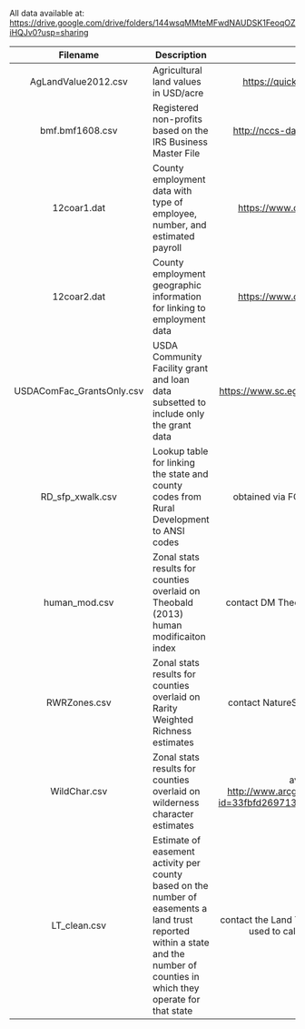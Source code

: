 All data available at: https://drive.google.com/drive/folders/144wsqMMteMFwdNAUDSK1FeoqOZiHQJv0?usp=sharing

|Filename|Description|Source|
|:------:|-----------|:----:|
|AgLandValue2012.csv|Agricultural land values in USD/acre|https://quickstats.nass.usda.gov/|
|bmf.bmf1608.csv|Registered non-profits based on the IRS Business Master File|http://nccs-data.urban.org/index.php|
|12coar1.dat|County employment data with type of employee, number, and estimated payroll| https://www.census.gov/govs/cog/|
|12coar2.dat|County employment geographic information for linking to employment data| https://www.census.gov/govs/cog/|
|USDAComFac_GrantsOnly.csv|USDA Community Facility grant and loan data subsetted to include only the grant data|https://www.sc.egov.usda.gov/data/CF.html|
|RD_sfp_xwalk.csv|Lookup table for linking the state and county codes from Rural Development to ANSI codes|obtained via FOIA request from USDA|
|human_mod.csv|Zonal stats results for counties overlaid on Theobald (2013) human modificaiton index|contact DM Theobald for original dataset|
|RWRZones.csv|Zonal stats results for counties overlaid on Rarity Weighted Richness estimates|contact NatureServe for orginial dataset|
|WildChar.csv|Zonal stats results for counties overlaid on wilderness character estimates| available at http://www.arcgis.com/home/item.html?id=33fbfd2697134c00bc66b4a7b438f4b1|
|LT_clean.csv|Estimate of easement activity per county based on the number of easements a land trust reported within a state and the number of counties in which they operate for that state|contact the Land Trust Alliance for raw data used to calculate these values|

